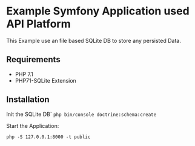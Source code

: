 # Example Symfony Application used API Platform

This Example use an file based SQLite DB to store any persisted Data.

## Requirements

* PHP 7.1
* PHP71-SQLite Extension

## Installation

Init the SQLite DB`
``
php bin/console doctrine:schema:create
``

Start the Application:

``
php -S 127.0.0.1:8000 -t public
``